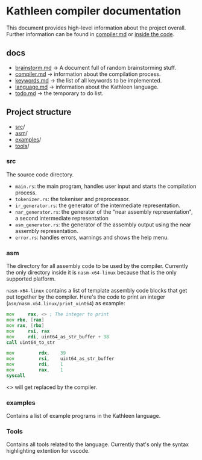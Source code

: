 # Kathleen compiler documentation

This document provides high-level information about the project overall. Further information can be found in [compiler.md](compiler.md) or [inside the code](../src/main.rs).

## docs

- [brainstorm.md](brainstorm.md) -> A document full of random brainstorming stuff.
- [compiler.md](compiler.md) -> information about the compilation process.
- [keywords.md](keywords.md) -> the list of all keywords to be implemented.
- [language.md](language.md) -> information about the Kathleen language.
- [todo.md](todo.md) -> the temporary to do list.

## Project structure

- [src](#src)/
- [asm](#asm)/
- [examples](#examples)/
- [tools](#tools)/

### src

The source code directory.

- `main.rs`: the main program, handles user input and starts 
the compilation process.
- `tokenizer.rs`: the tokeniser and preprocessor.
- `ir_generator.rs`: the generator of the intermediate representation.
- `nar_generator.rs`: the generator of the "near assembly representation", a second intermediate representation
- `asm_generator.rs`: the generator of the assembly output using the near assembly representation.
- `error.rs`: handles errors, warnings and shows the help menu.

### asm

The directory for all assembly code to be used by the compiler. Currently the only directory inside it is `nasm-x64-linux` because that is the only supported platform.

`nasm-x64-linux` contains a list of template assembly code blocks that get put together by the compiler. Here's the code to print an integer (`asm/nasm.x64.linux/print_uint64`) as example:
```asm
mov     rax, <> ; The integer to print
mov rbx, [rax]
mov rax, [rbx]
mov     rsi, rax
mov     rdi, uint64_as_str_buffer + 38
call uint64_to_str

mov         rdx,    39
mov         rsi,    uint64_as_str_buffer
mov         rdi,    1
mov         rax,    1
syscall
```
<> will get replaced by the compiler.

### examples

Contains a list of example programs in the Kathleen language.

### Tools

Contains all tools related to the language. Currently that's only the syntax highlighting extention for vscode.